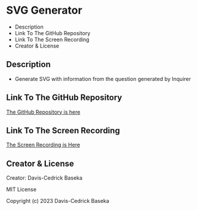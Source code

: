 # SVG Generator

- Description
- Link To The GitHub Repository
- Link To The Screen Recording
- Creator & License

## Description

- Generate SVG with information from the question generated by Inquirer

## Link To The GitHub Repository

[The GitHub Repository is here](https://github.com/kikedamo/CU-A10-SVG-Logo-Maker)

## Link To The Screen Recording

[The Screen Recording is Here](https://drive.google.com/file/d/1UaX0UxM4shboss4KcTxz-6U4yTRd2beO/view)

## Creator & License

Creator: Davis-Cedrick Baseka

MIT License

Copyright (c) 2023 Davis-Cedrick Baseka
